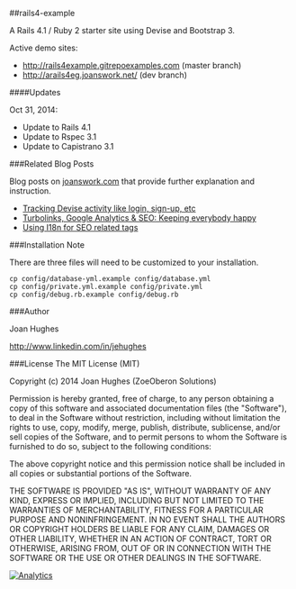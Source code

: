 ##rails4-example

A Rails 4.1 / Ruby 2 starter site using Devise and Bootstrap 3.

Active demo sites:

- <http://rails4example.gitrepoexamples.com> (master branch)
- <http://arails4eg.joanswork.net/> (dev branch)

####Updates

Oct 31, 2014:
* Update to Rails 4.1
* Update to Rspec 3.1
* Update to Capistrano 3.1

###Related Blog Posts

Blog posts on [joanswork.com](http://joanswork.com) that provide further explanation and instruction.

- [Tracking Devise activity like login, sign-up, etc](http://joanswork.com/devise-usage-tracking/)
- [Turbolinks, Google Analytics & SEO: Keeping everybody happy](http://joanswork.com/turbolinks-and-ga/)
- [Using I18n for SEO related tags](http://joanswork.com/rails-seo-and-i18n-the-basics/)

###Installation Note

There are three files will need to be customized to your installation.

  ```
  cp config/database-yml.example config/database.yml
  cp config/private.yml.example config/private.yml
  cp config/debug.rb.example config/debug.rb
  ```

###Author

Joan Hughes

<http://www.linkedin.com/in/jehughes>

###License
The MIT License (MIT)

Copyright (c) 2014 Joan Hughes (ZoeOberon Solutions)

Permission is hereby granted, free of charge, to any person obtaining a copy of this software and associated documentation files (the "Software"), to deal in the Software without restriction, including without limitation the rights to use, copy, modify, merge, publish, distribute, sublicense, and/or sell copies of the Software, and to permit persons to whom the Software is furnished to do so, subject to the following conditions:

The above copyright notice and this permission notice shall be included in all copies or substantial portions of the Software.

THE SOFTWARE IS PROVIDED "AS IS", WITHOUT WARRANTY OF ANY KIND, EXPRESS OR IMPLIED, INCLUDING BUT NOT LIMITED TO THE WARRANTIES OF MERCHANTABILITY, FITNESS FOR A PARTICULAR PURPOSE AND NONINFRINGEMENT. IN NO EVENT SHALL THE AUTHORS OR COPYRIGHT HOLDERS BE LIABLE FOR ANY CLAIM, DAMAGES OR OTHER LIABILITY, WHETHER IN AN ACTION OF CONTRACT, TORT OR OTHERWISE, ARISING FROM, OUT OF OR IN CONNECTION WITH THE SOFTWARE OR THE USE OR OTHER DEALINGS IN THE SOFTWARE.

[![Analytics](https://ga-beacon.appspot.com/UA-46923629-1/rails4-example/README)](https://github.com/igrigorik/ga-beacon)
